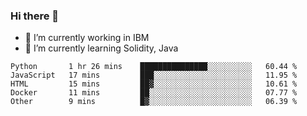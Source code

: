 ### Hi there 👋

<!--
**mathcodeman/mathcodeman** is a ✨ _special_ ✨ repository because its `README.md` (this file) appears on your GitHub profile.

Here are some ideas to get you started:

- 🔭 I’m currently working on ...
- 🌱 I’m currently learning ...
- 👯 I’m looking to collaborate on ...
- 🤔 I’m looking for help with ...
- 💬 Ask me about ...
- 📫 How to reach me: ...
- 😄 Pronouns: ...
- ⚡ Fun fact: ...
-->

- 🔭 I’m currently working in IBM
- 🌱 I’m currently learning Solidity, Java

<!--START_SECTION:waka-->

```text
Python       1 hr 26 mins    ███████████████░░░░░░░░░░   60.44 %
JavaScript   17 mins         ███░░░░░░░░░░░░░░░░░░░░░░   11.95 %
HTML         15 mins         ██▓░░░░░░░░░░░░░░░░░░░░░░   10.61 %
Docker       11 mins         ██░░░░░░░░░░░░░░░░░░░░░░░   07.77 %
Other        9 mins          █▓░░░░░░░░░░░░░░░░░░░░░░░   06.39 %
```

<!--END_SECTION:waka-->
